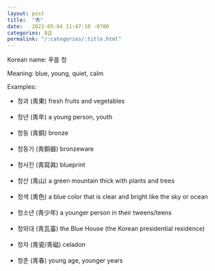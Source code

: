 ```yaml
---
layout: post
title:  "靑"
date:   2021-05-04 11:47:10 -0700
categories: 8급
permalink: "/:categories/:title.html"
---
```


Korean name: 푸를 청

Meaning: blue, young, quiet, calm

Examples:
* 청과 (靑果) fresh fruits and vegetables <br><br>
* 청년 (靑年) a young person, youth <br><br>
* 청동 (靑銅) bronze <br><br>
* 청동기 (靑銅器) bronzeware <br><br>
* 청사진 (靑寫眞) blueprint <br><br>
* 청산 (靑山) a green mountain thick with plants and trees <br><br>
* 청색 (靑色) a blue color that is clear and bright like the sky or ocean <br><br>
* 청소년 (靑少年) a younger person in their tweens/teens <br><br>
* 청와대 (靑瓦臺) the Blue House (the Korean presidential residence) <br><br>
* 청자 (靑瓷/靑磁) celadon <br><br>
* 청춘 (靑春) young age, younger years <br><br>

